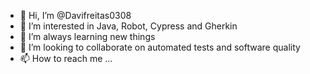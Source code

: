 - 👋 Hi, I’m @Davifreitas0308
- 👀 I’m interested in Java, Robot, Cypress and Gherkin
- 🌱 I’m always learning new things
- 💞️ I’m looking to collaborate on automated tests and software quality
- 📫 How to reach me ...

<!---
Davifreitas0308/Davifreitas0308 is a ✨ special ✨ repository because its `README.md` (this file) appears on your GitHub profile.
You can click the Preview link to take a look at your changes.
--->
